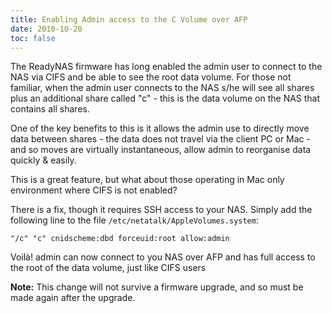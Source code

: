 ```yaml
---
title: Enabling Admin access to the C Volume over AFP
date: 2010-10-20
toc: false
---
```


The ReadyNAS firmware has long enabled the admin user to connect to the NAS via CIFS and be able to see the root data volume. For those not familiar, when the admin user connects to the NAS s/he will see all shares plus an additional share called "c" - this is the data volume on the NAS that contains all shares.

One of the key benefits to this is it allows the admin use to directly move data between shares - the data does not travel via the client PC or Mac - and so moves are virtually instantaneous, allow admin to reorganise data quickly & easily.

This is a great feature, but what about those operating in Mac only environment where CIFS is not enabled?

There is a fix, though it requires SSH access to your NAS. Simply add the following line to the file `/etc/netatalk/AppleVolumes.system`:

```shell
"/c" "c" cnidscheme:dbd forceuid:root allow:admin
```

Voilà! admin can now connect to you NAS over AFP and has full access to the root of the data volume, just like CIFS users

**Note:** This change will not survive a firmware upgrade, and so must be made again after the upgrade.
